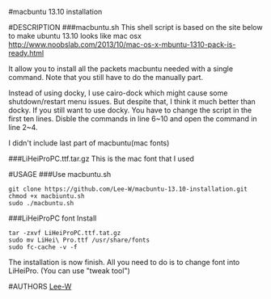 #macbuntu 13.10  installation

#DESCRIPTION
###macbuntu.sh
This shell script is based on the site below to make ubuntu 13.10 looks like mac osx
<http://www.noobslab.com/2013/10/mac-os-x-mbuntu-1310-pack-is-ready.html>

It allow you to install all the packets macbuntu needed with a single command. Note that you still have to do the manually part.

Instead of using docky, I use cairo-dock which might cause some shutdown/restart menu issues. But despite that, I think it much better than docky.
If you still want to use docky. You have to change the script in the first ten lines.
Disble the commands in line 6~10 and open the command in line 2~4.

I didn't include last part of macbuntu(mac fonts)

###LiHeiProPC.ttf.tar.gz
This is the mac font that I used

#USAGE
###Use macbuntu.sh
``` shell
git clone https://github.com/Lee-W/macbuntu-13.10-installation.git
chmod +x macbiuntu.sh
sudo ./macbuntu.sh
```

###LiHeiProPC font
Install
```
tar -zxvf LiHeiProPC.ttf.tat.gz
sudo mv LiHei\ Pro.ttf /usr/share/fonts
sudo fc-cache -v -f
```
The installation is now finish.
All you need to do is to change font into LiHeiPro. \(You can use "tweak tool"\)

#AUTHORS
[Lee-W](https://github.com/Lee-W/)
